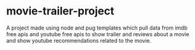 # movie-trailer-project
A project made using node and pug templates which pull data from imdb free apis and youtube free apis to show trailer and reviews about a movie and show youtube recommendations related to the movie.
